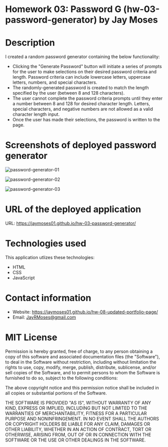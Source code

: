 # Homework 03: Password G (hw-03-password-generator) by Jay Moses


# Description

I created a random password generator containing the below functionality:
* Clicking the "Generate Password" button will initiate a series of prompts for the user to make selections on their desired password criteria and length. Password criteria can include lowercase letters, uppercase letters, numbers, and special characters.
* The randomly-generated password is created to match the length specified by the user (between 8 and 128 characters).
* The user cannot complete the password criteria prompts until they enter a number between 8 and 128 for desired character length. Letters, special characters, and negative numbers are not allowed as a valid character length input.
* Once the user has made their selections, the password is written to the page.


# Screenshots of deployed password generator

![password-generator-01](https://user-images.githubusercontent.com/95326705/147402719-cb50e284-28a4-4e34-8e6a-4e3f9173444b.png)

![password-generator-02](https://user-images.githubusercontent.com/95326705/147402886-b2524931-2c89-4d51-9807-398c0dc09adf.png)

![password-generator-03](https://user-images.githubusercontent.com/95326705/147402889-4fad403c-3b0e-40c9-9067-9eac251f4604.png)


# URL of the deployed application

URL: https://jaymoses01.github.io/hw-03-password-generator/


# Technologies used

This application utlizes these technologies:
* HTML
* CSS
* JavaScript


# Contact information

* Website: https://jaymoses01.github.io/hw-08-updated-portfolio-page/
* Email: JayRMoses@gmail.com


# MIT License

Permission is hereby granted, free of charge, to any person obtaining a copy
of this software and associated documentation files (the "Software"), to deal
in the Software without restriction, including without limitation the rights
to use, copy, modify, merge, publish, distribute, sublicense, and/or sell
copies of the Software, and to permit persons to whom the Software is
furnished to do so, subject to the following conditions:

The above copyright notice and this permission notice shall be included in all
copies or substantial portions of the Software.

THE SOFTWARE IS PROVIDED "AS IS", WITHOUT WARRANTY OF ANY KIND, EXPRESS OR
IMPLIED, INCLUDING BUT NOT LIMITED TO THE WARRANTIES OF MERCHANTABILITY,
FITNESS FOR A PARTICULAR PURPOSE AND NONINFRINGEMENT. IN NO EVENT SHALL THE
AUTHORS OR COPYRIGHT HOLDERS BE LIABLE FOR ANY CLAIM, DAMAGES OR OTHER
LIABILITY, WHETHER IN AN ACTION OF CONTRACT, TORT OR OTHERWISE, ARISING FROM,
OUT OF OR IN CONNECTION WITH THE SOFTWARE OR THE USE OR OTHER DEALINGS IN THE
SOFTWARE.
